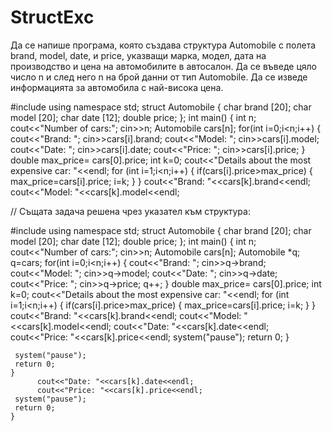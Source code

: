 # StructExc
Да се напише програма, която създава структура Automobile с полета brand, model, date, и price, указващи марка, модел, дата на производство и цена на автомобилите в автосалон. Да се въведе цяло число n и след него n на брой данни от тип Automobile.  Да се изведе информацията за автомобила с най-висока цена. 

#include<iostream>
using namespace std;
struct Automobile
{
       char brand [20];
       char model [20];
       char date [12];
       double price;
};
int main()
{
    int n;
    cout<<"Number of cars:";
    cin>>n;
    Automobile cars[n];
    for(int i=0;i<n;i++)
    {
            cout<<"Brand: ";
            cin>>cars[i].brand;
            cout<<"Model: ";
            cin>>cars[i].model;
            cout<<"Date: ";
            cin>>cars[i].date;
            cout<<"Price: ";
            cin>>cars[i].price;
    }
     double max_price= cars[0].price;
     int k=0;
     cout<<"Details about the most expensive car: "<<endl;
     for (int i=1;i<n;i++)
     {
         if(cars[i].price>max_price) 
         {
          max_price=cars[i].price;
          i=k;
         }
     }
          cout<<"Brand: "<<cars[k].brand<<endl;
          cout<<"Model: "<<cars[k].model<<endl;
      
      
// Същата задача решена чрез указател към структура:

#include<iostream>
using namespace std;
struct Automobile
{
       char brand [20];
       char model [20];
       char date [12];
       double price;
};
int main()
{
    int n;
    cout<<"Number of cars:";
    cin>>n;
    Automobile cars[n];
    Automobile *q;
    q=cars;
    for(int i=0;i<n;i++)
    {
            cout<<"Brand: ";
            cin>>q->brand;
            cout<<"Model: ";
            cin>>q->model;
            cout<<"Date: ";
            cin>>q->date;
            cout<<"Price: ";
            cin>>q->price;
            q++;
    }
    double max_price= cars[0].price;
     int k=0;
     cout<<"Details about the most expensive car: "<<endl;
     for (int i=1;i<n;i++)
     {
         if(cars[i].price>max_price) 
         {
          max_price=cars[i].price;
          i=k;
         }
     }
          cout<<"Brand: "<<cars[k].brand<<endl;
          cout<<"Model: "<<cars[k].model<<endl;
          cout<<"Date: "<<cars[k].date<<endl;
          cout<<"Price: "<<cars[k].price<<endl;
     system("pause");
     return 0;
    }
     
     system("pause");
     return 0;
    }
          cout<<"Date: "<<cars[k].date<<endl;
          cout<<"Price: "<<cars[k].price<<endl;
     system("pause");
     return 0;
    }
     
